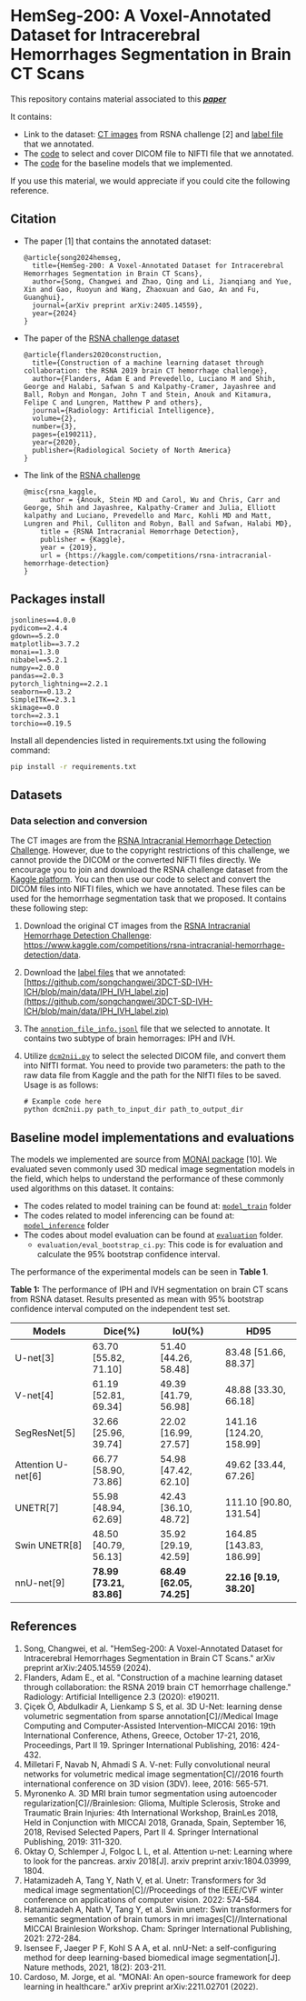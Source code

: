# HemSeg-200: A Voxel-Annotated Dataset for Intracerebral Hemorrhages Segmentation in Brain CT Scans
This repository contains material associated to this  ***[paper](https://arxiv.org/pdf/2405.14559)***


It contains:

  - Link to the dataset: [CT images](https://www.kaggle.com/competitions/rsna-intracranial-hemorrhage-detection/data) from RSNA challenge [2] and [label file](https://pan.baidu.com/s/1b_GR3hE1rIr6HHKUAXqftA?pwd=q02q) that we annotated.
  - The [code](#Data-selection-and-conversion) to select and cover DICOM file to NIFTI file that we annotated.
  - The [code](#Baseline-model-implementations) for the baseline models that we implemented.

If you use this material, we would appreciate if you could cite the following reference.
## Citation
* The paper [1] that contains the annotated dataset: 
  ```text
  @article{song2024hemseg,
    title={HemSeg-200: A Voxel-Annotated Dataset for Intracerebral Hemorrhages Segmentation in Brain CT Scans},
    author={Song, Changwei and Zhao, Qing and Li, Jianqiang and Yue, Xin and Gao, Ruoyun and Wang, Zhaoxuan and Gao, An and Fu, Guanghui},
    journal={arXiv preprint arXiv:2405.14559},
    year={2024}
  }
  ```

* The paper of the [RSNA challenge dataset](https://www.kaggle.com/competitions/rsna-intracranial-hemorrhage-detection/data)
  ```text
  @article{flanders2020construction,
    title={Construction of a machine learning dataset through collaboration: the RSNA 2019 brain CT hemorrhage challenge},
    author={Flanders, Adam E and Prevedello, Luciano M and Shih, George and Halabi, Safwan S and Kalpathy-Cramer, Jayashree and Ball, Robyn and Mongan, John T and Stein, Anouk and Kitamura, Felipe C and Lungren, Matthew P and others},
    journal={Radiology: Artificial Intelligence},
    volume={2},
    number={3},
    pages={e190211},
    year={2020},
    publisher={Radiological Society of North America}
  }
  ```

* The link of the [RSNA challenge](https://www.kaggle.com/competitions/rsna-intracranial-hemorrhage-detection/data)
  ```text
  @misc{rsna_kaggle,
      author = {Anouk, Stein MD and Carol, Wu and Chris, Carr and George, Shih and Jayashree, Kalpathy-Cramer and Julia, Elliott kalpathy and Luciano, Prevedello and Marc, Kohli MD and Matt, Lungren and Phil, Culliton and Robyn, Ball and Safwan, Halabi MD},
      title = {RSNA Intracranial Hemorrhage Detection},
      publisher = {Kaggle},
      year = {2019},
      url = {https://kaggle.com/competitions/rsna-intracranial-hemorrhage-detection}
  }
  ```
## Packages install
``` python3
jsonlines==4.0.0
pydicom==2.4.4
gdown==5.2.0
matplotlib==3.7.2
monai==1.3.0
nibabel==5.2.1
numpy==2.0.0
pandas==2.0.3
pytorch_lightning==2.2.1
seaborn==0.13.2
SimpleITK==2.3.1
skimage==0.0
torch==2.3.1
torchio==0.19.5
```

Install all dependencies listed in requirements.txt using the following command:
```bash
pip install -r requirements.txt
```
## Datasets
### Data selection and conversion
The CT images are from the [RSNA Intracranial Hemorrhage Detection Challenge](https://www.kaggle.com/competitions/rsna-intracranial-hemorrhage-detection/data). However, due to the copyright restrictions of this challenge, we cannot provide the DICOM or the converted NIFTI files directly. We encourage you to join and download the RSNA challenge dataset from the [Kaggle platform](https://www.kaggle.com/competitions/rsna-intracranial-hemorrhage-detection/data). You can then use our code to select and convert the DICOM files into NIFTI files, which we have annotated. These files can be used for the hemorrhage segmentation task that we proposed. It contains these following step:

1. Download the original CT images from the [RSNA Intracranial Hemorrhage Detection Challenge](https://www.kaggle.com/competitions/rsna-intracranial-hemorrhage-detection/data): https://www.kaggle.com/competitions/rsna-intracranial-hemorrhage-detection/data.
2. Download the [label files](https://github.com/songchangwei/3DCT-SD-IVH-ICH/blob/main/data/IPH_IVH_label.zip) that we annotated: [https://github.com/songchangwei/3DCT-SD-IVH-ICH/blob/main/data/IPH_IVH_label.zip](https://github.com/songchangwei/3DCT-SD-IVH-ICH/blob/main/data/IPH_IVH_label.zip)
3. The [`annotion_file_info.jsonl`](https://github.com/songchangwei/3DCT-SD-IVH-ICH/blob/main/annotion_file_info.jsonl) file that we selected to annotate. It contains two subtype of brain hemorrages: IPH and IVH. 
4. Utilize [`dcm2nii.py`](https://github.com/songchangwei/3DCT-SD-IVH-ICH/blob/main/dcm2nii.py) to select the selected DICOM file, and convert them into NIfTI format. You need to provide two parameters: the path to the raw data file from Kaggle and the path for the NIfTI files to be saved. Usage is as follows:


   ```python3
   # Example code here
   python dcm2nii.py path_to_input_dir path_to_output_dir
   ```


## Baseline model implementations and evaluations
The models we implemented are source from [MONAI package](https://monai.io/) [10]. We evaluated seven commonly used 3D medical image segmentation models in the field, which helps to understand the performance of these commonly used algorithms on this dataset. It contains: 
* The codes related to model training can be found at: [`model_train`](https://github.com/songchangwei/3DCT-SD-IVH-ICH/tree/main/model_train) folder
* The codes related to model inferencing can be found at: [`model_inference`](https://github.com/songchangwei/3DCT-SD-IVH-ICH/tree/main/model_inference) folder
* The codes about model evaluation can be found at [`evaluation`](https://github.com/songchangwei/3DCT-SD-IVH-ICH/tree/main/evaluation) folder.
    * ``evaluation/eval_bootstrap_ci.py``: This code is for evaluation and calculate the 95% bootstrap confidence interval.

The performance of the experimental models can be seen in **Table 1**.  

**Table 1:** The performance of IPH and IVH segmentation on brain CT scans from RSNA dataset. Results presented as mean with 95% bootstrap confidence interval computed on the independent test set.

| Models             | Dice(%)                  | IoU(%)                   | HD95                    |
| ------------------ | ------------------------ | ------------------------ | ----------------------- |
| U-net[3]           | 63.70 [55.82, 71.10]     | 51.40 [44.26, 58.48]     | 83.48 [51.66, 88.37]    |
| V-net[4]           | 61.19 [52.81, 69.34]     | 49.39 [41.79, 56.98]     | 48.88 [33.30, 66.18]    |
| SegResNet[5]       | 32.66 [25.96, 39.74]     | 22.02 [16.99, 27.57]     | 141.16 [124.20, 158.99] |
| Attention U-net[6] | 66.77 [58.90, 73.86]     | 54.98 [47.42, 62.10]     | 49.62 [33.44, 67.26]    |
| UNETR[7]           | 55.98 [48.94, 62.69]     | 42.43 [36.10, 48.72]     | 111.10 [90.80, 131.54]  |
| Swin UNETR[8]      | 48.50 [40.79, 56.13]     | 35.92 [29.19, 42.59]     | 164.85 [143.83, 186.99] |
| nnU-net[9]         | **78.99 [73.21, 83.86]** | **68.49 [62.05, 74.25]** | **22.16 [9.19, 38.20]** |


## References

1. Song, Changwei, et al. "HemSeg-200: A Voxel-Annotated Dataset for Intracerebral Hemorrhages Segmentation in Brain CT Scans." arXiv preprint arXiv:2405.14559 (2024).
2. Flanders, Adam E., et al. "Construction of a machine learning dataset through collaboration: the RSNA 2019 brain CT hemorrhage challenge." Radiology: Artificial Intelligence 2.3 (2020): e190211.
3. Çiçek Ö, Abdulkadir A, Lienkamp S S, et al. 3D U-Net: learning dense volumetric segmentation from sparse annotation[C]//Medical Image Computing and Computer-Assisted Intervention–MICCAI 2016: 19th International Conference, Athens, Greece, October 17-21, 2016, Proceedings, Part II 19. Springer International Publishing, 2016: 424-432.
4. Milletari F, Navab N, Ahmadi S A. V-net: Fully convolutional neural networks for volumetric medical image segmentation[C]//2016 fourth international conference on 3D vision (3DV). Ieee, 2016: 565-571.
5. Myronenko A. 3D MRI brain tumor segmentation using autoencoder regularization[C]//Brainlesion: Glioma, Multiple Sclerosis, Stroke and Traumatic Brain Injuries: 4th International Workshop, BrainLes 2018, Held in Conjunction with MICCAI 2018, Granada, Spain, September 16, 2018, Revised Selected Papers, Part II 4. Springer International Publishing, 2019: 311-320.
6. Oktay O, Schlemper J, Folgoc L L, et al. Attention u-net: Learning where to look for the pancreas. arxiv 2018[J]. arxiv preprint arxiv:1804.03999, 1804.
7. Hatamizadeh A, Tang Y, Nath V, et al. Unetr: Transformers for 3d medical image segmentation[C]//Proceedings of the IEEE/CVF winter conference on applications of computer vision. 2022: 574-584.
8. Hatamizadeh A, Nath V, Tang Y, et al. Swin unetr: Swin transformers for semantic segmentation of brain tumors in mri images[C]//International MICCAI Brainlesion Workshop. Cham: Springer International Publishing, 2021: 272-284.
9. Isensee F, Jaeger P F, Kohl S A A, et al. nnU-Net: a self-configuring method for deep learning-based biomedical image segmentation[J]. Nature methods, 2021, 18(2): 203-211.
10. Cardoso, M. Jorge, et al. "MONAI: An open-source framework for deep learning in healthcare." arXiv preprint arXiv:2211.02701 (2022).

